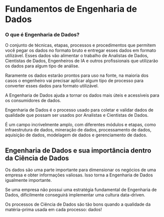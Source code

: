 # Fundamentos de Engenharia de Dados

### O que é Engenharia de Dados?

O conjunto de técnicas, etapas, processos e procedimentos que permitem você pegar os dados no formato bruto e entregar esses dados em formato utilizável. Esses dados vão alimentar o trabalho de Analistas de Dados, Cientistas de Dados, Engenheiros de IA e outros profissionais que utilizarão os dados para algum tipo de análise. 

Raramente os dados estarão prontos para uso na fonte, na maioria dos casos o engenheiro vai precisar aplicar algum tipo de processo para converter esses dados para formato utilizável. 

A Engenharia de Dados ajuda a tornar os dados mais úteis e acessíveis para os consumidores de dados.

Engenharia de Dados é o processo usado para coletar e validar dados de qualidade que possam ser usados por Analistas e Cientistas de Dados.

É um campo incrivelmente amplo, com diferentes módulos e etapas, como infraestrutura de dados, mineração de dados, processamento de dados, aquisição de dados, modelagem de dados e gerenciamento de dados.

## Engenharia de Dados e sua importância dentro da Ciência de Dados

Os dados são uma parte importante para dimensionar os negócios de uma empresa e obter informações valiosas. Isso torna a Engenharia de Dados igualmente importante.

Se uma empresa não possui uma estratégia fundamental de Engenharia de Dados, dificilmente conseguirá implementar uma cultura data-driven.

Os processos de Ciência de Dados são tão bons quando a qualidade da matéria-prima usada em cada processo: dados!